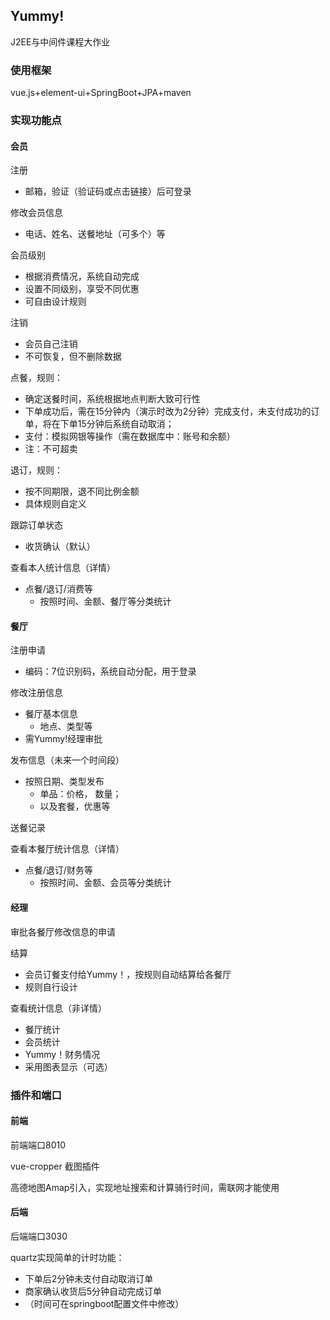 ## Yummy!

J2EE与中间件课程大作业

### 使用框架

vue.js+element-ui+SpringBoot+JPA+maven

### 实现功能点

#### 会员

注册

- 邮箱，验证（验证码或点击链接）后可登录

修改会员信息

- 电话、姓名、送餐地址（可多个）等

会员级别

- 根据消费情况，系统自动完成
- 设置不同级别，享受不同优惠
- 可自由设计规则

注销

- 会员自己注销
- 不可恢复，但不删除数据

点餐，规则：

- 确定送餐时间，系统根据地点判断大致可行性
- 下单成功后，需在15分钟内（演示时改为2分钟）完成支付，未支付成功的订单，将在下单15分钟后系统自动取消；
- 支付：模拟网银等操作（需在数据库中：账号和余额）
- 注：不可超卖

退订，规则：

- 按不同期限，退不同比例金额
- 具体规则自定义

跟踪订单状态

- 收货确认（默认）

查看本人统计信息（详情）

- 点餐/退订/消费等
  - 按照时间、金额、餐厅等分类统计

#### 餐厅

注册申请

- 编码：7位识别码，系统自动分配，用于登录

修改注册信息

- 餐厅基本信息
  - 地点、类型等
- 需Yummy!经理审批

发布信息（未来一个时间段）

- 按照日期、类型发布
  - 单品：价格， 数量；
  - 以及套餐，优惠等

送餐记录

查看本餐厅统计信息（详情）

- 点餐/退订/财务等
  - 按照时间、金额、会员等分类统计

#### 经理

审批各餐厅修改信息的申请

结算

- 会员订餐支付给Yummy！，按规则自动结算给各餐厅
- 规则自行设计

查看统计信息（非详情）

- 餐厅统计
- 会员统计
- Yummy！财务情况
- 采用图表显示（可选）

### 插件和端口

#### 前端

前端端口8010

vue-cropper 截图插件

高德地图Amap引入，实现地址搜索和计算骑行时间，需联网才能使用

#### 后端

后端端口3030

quartz实现简单的计时功能：

- 下单后2分钟未支付自动取消订单
- 商家确认收货后5分钟自动完成订单
- （时间可在springboot配置文件中修改）


